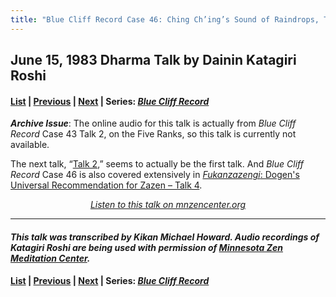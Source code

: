 ```yaml
---
title: "Blue Cliff Record Case 46: Ching Ch’ing’s Sound of Raindrops, Talk 1"
---
```


## June 15, 1983 Dharma Talk by Dainin Katagiri Roshi

#### [List](list#1983) \| [Previous](1983-06-01-Blue-Cliff-Record-Case-45-Talk-2) \| [Next](1984-03-21-Mindfulness-Talk-1) \| Series: [*Blue Cliff Record*](blue-cliff-record)

***Archive Issue***: The online audio for this talk is actually from *Blue Cliff Record* Case 43 Talk 2, on the Five Ranks, so this talk is currently not available. 

The next talk, “[Talk 2](1983-08-24-Blue-Cliff-Record-Case-46-Talk-2),” seems to actually be the first talk. And *Blue Cliff Record* Case 46 is also covered extensively in [*Fukanzazengi*: Dogen's Universal Recommendation for Zazen – Talk 4](1979-06-12-Fukanzazengi-Talk-4).

<p align="center" style="font-style: italic">
<a href="https://www.mnzencenter.org/the-dainin-katagiri-audio-archive/blue-cliff-record-case-46-lecture-1" target="_blank">Listen to this talk on mnzencenter.org</a>
</p>

---

#### *This talk was transcribed by Kikan Michael Howard. Audio recordings of Katagiri Roshi are being used with permission of [Minnesota Zen Meditation Center](https://www.mnzencenter.org/katagiri-project.html).*

#### [List](list#1983) \| [Previous](1983-06-01-Blue-Cliff-Record-Case-45-Talk-2) \| [Next](1984-03-21-Mindfulness-Talk-1) \| Series: [*Blue Cliff Record*](blue-cliff-record)
